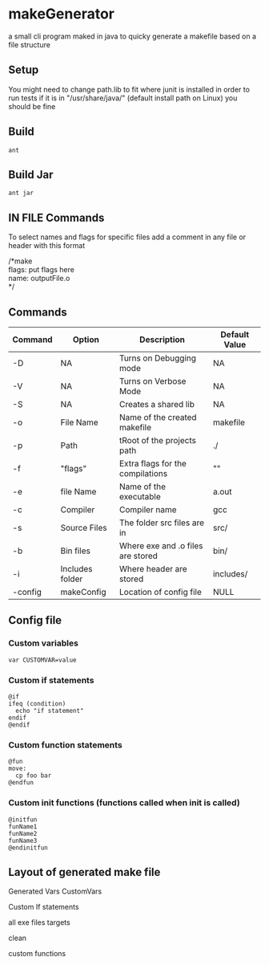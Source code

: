 # makeGenerator
a small cli program maked in java to quicky generate a makefile based on a file structure

## Setup
  You might need to change path.lib to fit where junit
  is installed in order to run tests if it is in
  "/usr/share/java/" (default install path on Linux) you should be fine

## Build
`ant`
## Build Jar
`ant jar`

## IN FILE Commands
To select names and flags for specific files add a comment in any file or header with this format

/*make  
  flags: put flags here  
  name: outputFile.o  
*/
  

## Commands
| Command | Option          | Description                       | Default Value |
|---------|-----------------|-----------------------------------|---------------|
| -D      | NA              | Turns on Debugging mode           | NA            |
| -V      | NA              | Turns on Verbose Mode             | NA            |
| -S      | NA              | Creates a shared lib              | NA            |
| -o      | File Name       | Name of the created makefile      | makefile      |
| -p      | Path            | tRoot of the projects path        | ./            |
| -f      | "flags"         | Extra flags for the compilations  | ""            |
| -e      | file Name       | Name of the executable            | a.out         |
| -c      | Compiler        | Compiler name                     | gcc           |
| -s      | Source Files    | The folder src files are in       | src/          |
| -b      | Bin files       | Where exe and .o files are stored | bin/          |
| -i      | Includes folder | Where header are stored           | includes/     |
| -config | makeConfig      | Location of config file           | NULL          |

## Config file
### Custom variables
  `var CUSTOMVAR=value`
  
### Custom if statements
  ```
  @if
  ifeq (condition)
    echo "if statement"
  endif
  @endif
  ```
### Custom function statements
  ```
  @fun
  move:
    cp foo bar
  @endfun
  ```
### Custom init functions (functions called when init is called)
  ```
  @initfun
  funName1
  funName2
  funName3
  @endinitfun
  ```
  
## Layout of generated make file
  Generated Vars
  CustomVars
  
  Custom If statements
  
  all
  exe
  files targets
  
  clean
  
  custom functions

